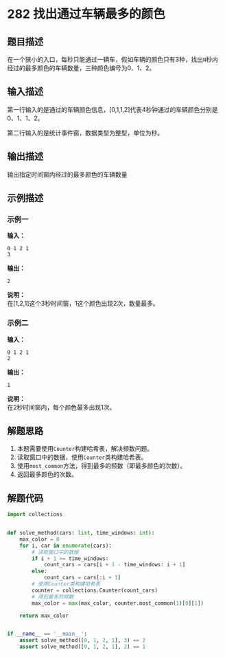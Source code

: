 # 282 找出通过车辆最多的颜色

## 题目描述

在一个狭小的入口，每秒只能通过一辆车，假如车辆的颜色只有3种，找出`N`秒内经过的最多颜色的车辆数量，三种颜色编号为0、1、2。

## 输入描述

第一行输入的是通过的车辆颜色信息，[0,1,1,2]代表4秒钟通过的车辆颜色分别是0、1、1、2。

第二行输入的是统计事件窗，数据类型为整型，单位为秒。

## 输出描述

输出指定时间窗内经过的最多颜色的车辆数量

## 示例描述

### 示例一

**输入：**
```text
0 1 2 1
3
```

**输出：**
```text
2
```

**说明：**  
在[1,2,1]这个3秒时间窗，1这个颜色出现2次，数量最多。

### 示例二

**输入：**
```text
0 1 2 1
2
```

**输出：**
```text
1
```

**说明：**  
在2秒时间窗内，每个颜色最多出现1次。

## 解题思路

1. 本题需要使用`Counter`构建哈希表，解决频数问题。
2. 读取窗口中的数据，使用`Counter`类构建哈希表。
3. 使用`most_common`方法，得到最多的频数（即最多颜色的次数）。
4. 返回最多颜色的次数。

## 解题代码

```python
import collections


def solve_method(cars: list, time_windows: int):
    max_color = 0
    for i, car in enumerate(cars):
        # 读取窗口中的数据
        if i + 1 >= time_windows:
            count_cars = cars[i + 1 - time_windows: i + 1]
        else:
            count_cars = cars[:i + 1]
        # 使用Counter类构建哈希表
        counter = collections.Counter(count_cars)
        # 得到最多的频数
        max_color = max(max_color, counter.most_common(1)[0][1])

    return max_color


if __name__ == '__main__':
    assert solve_method([0, 1, 2, 1], 3) == 2
    assert solve_method([0, 1, 2, 1], 2) == 1
```